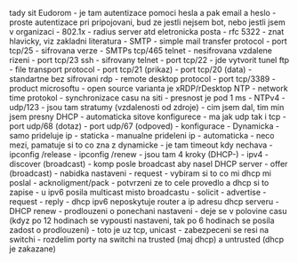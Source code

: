 tady sit Eudorom
	- je tam autentizace pomoci hesla a pak email a heslo
	- proste autentizace pri pripojovani, bud ze jestli nejsem bot, nebo jestli jsem v organizaci
	- 802.1x
		- radius server atd
eletronicka posta
	- rfc 5322
		- znat hlavicky, viz zakladni literatura
	- SMTP
		- simple mail transfer protocol
		- port tcp/25
		- sifrovana verze
			- SMTPs tcp/465
telnet
	- nesifrovana vzdalene rizeni
	- port tcp/23
ssh
	- sifrovany telnet
	- port tcp/22
	- jde vytvorit tunel
ftp
	- file transport protocol
	- port tcp/21 (prikaz)
	- port tcp/20 (data)
	- standartne bez sifrovani
rdp
	- remote desktop protocol
	- port tcp/3389
	- product microsoftu
		- open source varianta je xRDP/rDesktop
NTP
	- network time protokol
	- synchronizace casu na siti
	- presnost je pod 1 ms
	- NTPv4
		- udp/123
	- jsou tam stratumy (vzdalenosti od zdroje)
		- cim jsem dal, tim min jsem presny
DHCP
	- automaticka sitove konfigurece
	- ma jak udp tak i tcp
		- port udp/68 (dotaz)
		- port udp/67 (odpoved)
	- konfigurace
		- Dynamicka
			- samo prideluje ip
		- staticka
			- manualne prideleni ip
		- automaticka
			- neco mezi, pamatuje si to co zna z dynamicke
			- je tam timeout kdy nechava 
		- ipconfig /release
		- ipconfig /renew
	- jsou tam 4 kroky (DHCP-)
		- ipv4
			- discover (broadcast)
				- komp posle broadcast aby nasel DHCP server
			- offer (broadcast)
				- nabidka nastaveni
			- request
				- vybiram si to co mi dhcp mi poslal
			- acknoligment/pack
				- potvrzeni ze to cele provedlo a dhcp si to zapise
		- u ipv6 posila multicast misto broadcastu
			- solicit
			- advertise
			- request
			- reply
			- dhcp ipv6 neposkytuje router a ip adresu dhcp serveru
	- DHCP renew
		- prodlouzeni o ponechani nastaveni
		- deje se v polovine casu (kdyz po 12 hodinach se vypousti nastaveni, tak po 6 hodinach se posila zadost o prodlouzeni)
		- toto je uz tcp, unicast
	- zabezpeceni se resi na switchi
		- rozdelim porty na switchi na trusted (maj dhcp) a untrusted (dhcp je zakazane)